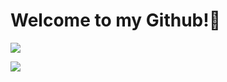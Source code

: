 
<h1> Welcome to my Github!👋</h1>

<p> <img src="https://github-readme-stats.vercel.app/api/top-langs?username=minecarman&show_icons=true&locale=en&layout=compact"/>
</p>

 <p> <img src="https://tenor.com/tr/view/bruce-almighty-comedy-jim-carrey-angry-typing-gif-3479485"/>
 </p>

 
